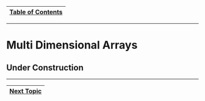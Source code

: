 |[Table of Contents](/00-Table-of-Contents.md)|
|---|

---

# Multi Dimensional Arrays

## Under Construction

---

|[Next Topic](/11_Pointers_Arrays/11_function_pointers.md)|
|---|

